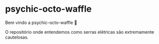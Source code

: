 # psychic-octo-waffle

Bem vindo a psychic-octo-waffle :tada: 

O repositório onde entendemos como serras elétricas são extremamente cautelosas.
